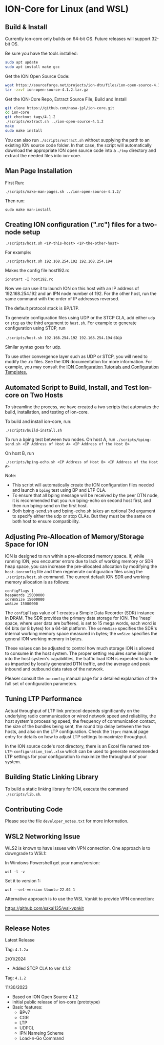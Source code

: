 # ION-Core for Linux (and WSL)

## Build & Install

Currently ion-core only builds on 64-bit OS. Future releases will support 32-bit OS.

Be sure you have the tools installed:
```bash
sudo apt update
sudo apt install make gcc
```

Get the ION Open Source Code:
```bash
wget https://sourceforge.net/projects/ion-dtn/files/ion-open-source-4.1.2.tar.gz
tar -zxvf ion-open-source-4.1.2.tar.gz
```

Get the ION-Core Repo, Extract Source File, Build and Install
```bash
git clone https://github.com/nasa-jpl/ion-core.git
cd ion-core
git checkout tags/4.1.2
./scripts/extract.sh ../ion-open-source-4.1.2
make
sudo make install
```

You can also run `./scripts/extract.sh` without supplying the path to an existing ION source code folder. In that case, the script will automatically download the appropriate ION open source code into a `./tmp` directory and extract the needed files into ion-core.

## Man Page Installation

First Run:

`./scripts/make-man-pages.sh ../ion-open-source-4.1.2/`

Then run:

`sudo make man-install`

## Creating ION configuration (".rc") files for a two-node setup

`./scripts/host.sh <IP-this-host> <IP-the-other-host>`

For example:

`./scripts/host.sh 192.168.254.192 192.168.254.194`

Makes the config file host192.rc

`ionstart -I host192.rc`

Now we can use it to launch ION on this host with an IP address of 192.168.254.192 and an IPN node number of 192. For the other host, run the same command with the order of IP addresses reversed.

The default protocol stack is BP/LTP. 

To generate configuration files using UDP or the STCP CLA, add either `udp` or `stcp` as the third argument to `host.sh`. For example to generate configuration using STCP, run 

`./scripts/host.sh 192.168.254.192 192.168.254.194` stcp

Similar syntax goes for udp.

To use other convergence layer such as UDP or STCP, you will need to modify the .rc files. See the ION documentation for more information. For example, you may consult the [ION Configuration Tutorials and Configuration Templates.](https://nasa-jpl.github.io/ION-DTN/Basic-Configuration-File-Tutorial/)

## Automated Script to Build, Install, and Test Ion-core on Two Hosts

To streamline the process, we have created a two scripts that automates the build, installation, and testing of ion-core.

To build and install ion-core, run:

`./scripts/build-install.sh`

To run a bping test between two nodes. On host A, run
`./scripts/bping-send.sh <IP Address of Host A> <IP Address of the Host B>`

On host B, run

`./scripts/bping-echo.sh <IP Address of Host B> <IP Address of the Host A>`

Note:
* This script will automatically create the ION configuration files needed and launch a `bping` test using BP and LTP CLA.
* To ensure that all bping message will be received by the peer DTN node, it is recommended that you run bping-echo on second host first, and then run bping-send on the first host.
* Both bping-send.sh and bping-echo.sh takes an optional 3rd argument to specify either the udp or stcp CLAs. But they must be the same on both host to ensure compatibility.

## Adjusting Pre-Allocation of Memory/Storage Space for ION

ION is designed to run within a pre-allocated memory space. If, while running ION, you encounter errors due to lack of working memory or SDR heap space, you can increase the pre-allocated allocation by modifying the `host.ionconfig` file and then regenerate configuration files using the `./scripts/host.sh` command. The current default ION SDR and working memory allocation is as follows:

```
configFlags 1
heapWords 15000000
sdrWmSize 15000000
wmSize 15000000
```

The `configFlags` value of 1 creates a Simple Data Recorder (SDR) instance in DRAM. The SDR provides the primary data storage for ION. The 'heap' space, where user data are buffered, is set to 15 mega words, each word is 64 bits (or 8 bytes) for a 64-bit platform. The `sdrWmSize` specifies the SDR's internal working memory space measured in bytes; the `wmSize` specifies the general ION working memory in bytes.

These values can be adjusted to control how much storage ION is allowed to consume in the host system. The proper setting requires some insight into the host system's capabilities, the traffic load ION is expected to handle as impacted by locally generated DTN traffic, and the average and peak inbound and outbound data rates of the network.

Pleaser consult the `ionconfig` manual page for a detailed explanation of the full set of configuration parameters.

## Tuning LTP Performance

Actual throughput of LTP link protocol depends significantly on the underlying radio communication or wired network speed and reliability, the host system's processing speed, the frequency of communication contact, the size of the bundles being sent, the round trip delay between the two hosts, and also on the LTP configuration. Check the `ltprc` manual page entry for details on how to adjust LTP settings to maximize throughput.

In the ION source code's root directory, there is an Excel file named `ION-LTP-configuration_tool.xlsm` which can be used to generate recommended LTP settings for your configuration to maximize the throughput of your system.

## Building Static Linking Library

To build a static linking library for ION, execute the command `./scripts/lib.sh`.

## Contributing Code

Please see the file `developer_notes.txt` for more information.

## WSL2 Networking Issue

WLS2 is known to have issues with VPN connection. One approach is to downgrade to WSL1:

In Windows Powershell get your name/version:

`wsl -l -v`

Set it to version 1:

`wsl --set-version Ubuntu-22.04 1`

Alternative approach is to use the WSL Vpnkit to provide VPN connection:

https://github.com/sakai135/wsl-vpnkit

--------------------------

## Release Notes

Latest Release

Tag: `4.1.2a`

2/01/2024

* Added STCP CLA to ver 4.1.2

Tag: `4.1.2`

11/30/2023

* Based on ION Open Source 4.1.2
* Initial public release of ion-core (prototype)
* Basic features:
  * BPv7
  * CGR
  * LTP
  * UDPCL
  * IPN Nameing Scheme
  * Load-n-Go Command


